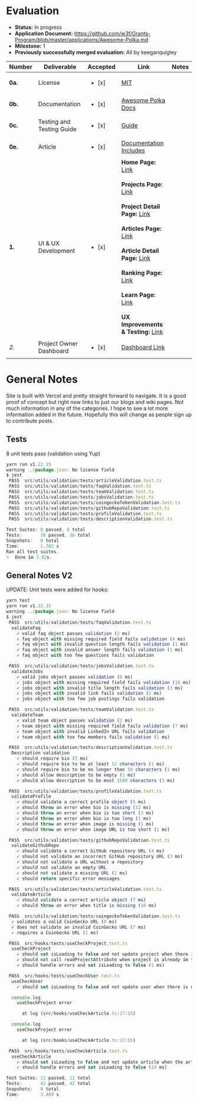 # Evaluation

- **Status:** In progress
- **Application Document:** https://github.com/w3f/Grants-Program/blob/master/applications/Awesome-Polka.md
- **Milestone:** 1
- **Previously successfully merged evaluation:** All by keeganquigley


| Number | Deliverable | Accepted | Link | Notes |
| ------------- | ------------- | ------------- | ------------- | ------------- |
| **0a.** | License | <ul><li>[x] </li></ul> | [MIT](https://github.com/tolgayayci/awesome-polka/blob/dev/LICENSE) | |
| **0b.** | Documentation | <ul><li>[x] </li></ul> | [Awesome Polka Docs](https://docs.awesomepolka.org/docs/awesome-polka/getting-started) | |
| **0c.** | Testing and Testing Guide | <ul><li>[x] </li></ul> | [Guide](https://docs.awesomepolka.org/docs/technical-details/testing) | |
| **0e.** | Article | <ul><li>[x] </li></ul> | [Documentation Includes](https://docs.awesomepolka.org/docs/awesome-polka/getting-started) | |
| **1.** | UI & UX Development | <ul><li>[x] </li></ul> | **Home Page:** [Link](https://awesomepolka.org) <br /><br /> **Projects Page:**  [Link](https://awesomepolka.org/projects)</br></br>**Project Detail Page:**  [Link](https://awesomepolka.org/projects/awesome-polka)<br /></br>**Articles Page:**  [Link](https://awesomepolka.org/articles)<br /></br>**Article Detail Page:**  [Link](https://awesomepolka.org/articles/09885b15-3a16-478f-aa2f-d6929d2f05c8)<br /></br>**Ranking Page:** [Link](https://awesomepolka.org/ranking)</br></br> **Learn Page:** [Link](https://awesomepolka.org/learn)</br></br> **UX Improvements & Testing:**  [Link](https://docs.awesomepolka.org/docs/technical-details/testing)|
| *2.* | Project Owner Dashboard  | <ul><li>[x] </li></ul> | [Dashboard Link](https://awesomepolka.org/dashboard/project) | |

# General Notes

Site is built with Vercel and pretty straight forward to navigate. It is a good proof of concept but right now links to just our blogs and wiki pages. Not much information in any of the categories. I hope to see a lot more information added in the future. Hopefully this will change as people sign up to contribute posts.

## Tests

8 unit tests pass (validation using Yup)
```js
yarn run v1.22.15
warning ../package.json: No license field
$ jest
 PASS  src/utils/validation/tests/articleValidation.test.ts
 PASS  src/utils/validation/tests/faqValidation.test.ts
 PASS  src/utils/validation/tests/teamValidation.test.ts
 PASS  src/utils/validation/tests/jobsValidation.test.ts
 PASS  src/utils/validation/tests/coingeckoTokenValidation.test.ts
 PASS  src/utils/validation/tests/githubRepoValidation.test.ts
 PASS  src/utils/validation/tests/profileValidation.test.ts
 PASS  src/utils/validation/tests/descriptionValidation.test.ts

Test Suites: 8 passed, 8 total
Tests:       36 passed, 36 total
Snapshots:   0 total
Time:        1.782 s
Ran all test suites.
✨  Done in 2.92s.
```
## General Notes V2
UPDATE: Unit tests were added for hooks:
```js
yarn test
yarn run v1.22.15
warning ../package.json: No license field
$ jest
 PASS  src/utils/validation/tests/faqValidation.test.ts
  validateFaq
    ✓ valid faq object passes validation (2 ms)
    ✓ faq object with missing required field fails validation (4 ms)
    ✓ faq object with invalid question length fails validation (1 ms)
    ✓ faq object with invalid answer length fails validation (1 ms)
    ✓ faq object with too few questions fails validation

 PASS  src/utils/validation/tests/jobsValidation.test.ts
  validateJobs
    ✓ valid jobs object passes validation (6 ms)
    ✓ jobs object with missing required field fails validation (18 ms)
    ✓ jobs object with invalid title length fails validation (3 ms)
    ✓ jobs object with invalid link fails validation (2 ms)
    ✓ jobs object with too few job postings fails validation

 PASS  src/utils/validation/tests/teamValidation.test.ts
  validateTeam
    ✓ valid team object passes validation (2 ms)
    ✓ team object with missing required field fails validation (7 ms)
    ✓ team object with invalid LinkedIn URL fails validation
    ✓ team object with too few members fails validation (1 ms)

 PASS  src/utils/validation/tests/descriptionValidation.test.ts
  Description validation
    ✓ should require bio (5 ms)
    ✓ should require bio to be at least 12 characters (1 ms)
    ✓ should require bio to be no longer than 50 characters (1 ms)
    ✓ should allow description to be empty (1 ms)
    ✓ should allow description to be most 1500 characters (3 ms)

 PASS  src/utils/validation/tests/profileValidation.test.ts
  validateProfile
    ✓ should validate a correct profile object (5 ms)
    ✓ should throw an error when bio is missing (12 ms)
    ✓ should throw an error when bio is too short (3 ms)
    ✓ should throw an error when bio is too long (1 ms)
    ✓ should throw an error when image is missing (1 ms)
    ✓ should throw an error when image URL is too short (1 ms)

 PASS  src/utils/validation/tests/githubRepoValidation.test.ts
  validateGithubRepo
    ✓ should validate a correct GitHub repository URL (4 ms)
    ✓ should not validate an incorrect GitHub repository URL (3 ms)
    ✓ should not validate a URL without a repository
    ✓ should not validate an empty URL
    ✓ should not validate a missing URL (1 ms)
    ✓ should return specific error messages

 PASS  src/utils/validation/tests/articleValidation.test.ts
  validateArticle
    ✓ should validate a correct article object (7 ms)
    ✓ should throw an error when title is missing (10 ms)

 PASS  src/utils/validation/tests/coingeckoTokenValidation.test.ts
  ✓ validates a valid CoinGecko URL (8 ms)
  ✓ does not validate an invalid CoinGecko URL (7 ms)
  ✓ requires a CoinGecko URL (1 ms)

 PASS  src/hooks/tests/useCheckProject.test.ts
  useCheckProject
    ✓ should set isLoading to false and not update project when there is no project (7 ms)
    ✓ should not call readProjectAttribute when project is already in the store (2 ms)
    ✓ should handle errors and set isLoading to false (1 ms)

 PASS  src/hooks/tests/useCheckUser.test.ts
  useCheckUser
    ✓ should set isLoading to false and not update user when there is no user (7 ms)

  console.log
    useCheckProject error

      at log (src/hooks/useCheckArticle.ts:17:15)

  console.log
    useCheckProject error

      at log (src/hooks/useCheckArticle.ts:17:15)

 PASS  src/hooks/tests/useCheckArticle.test.ts
  useCheckArticle
    ✓ should set isLoading to false and not update article when the article is not found (10 ms)
    ✓ should handle errors and set isLoading to false (14 ms)

Test Suites: 11 passed, 11 total
Tests:       42 passed, 42 total
Snapshots:   0 total
Time:        3.469 s
```

